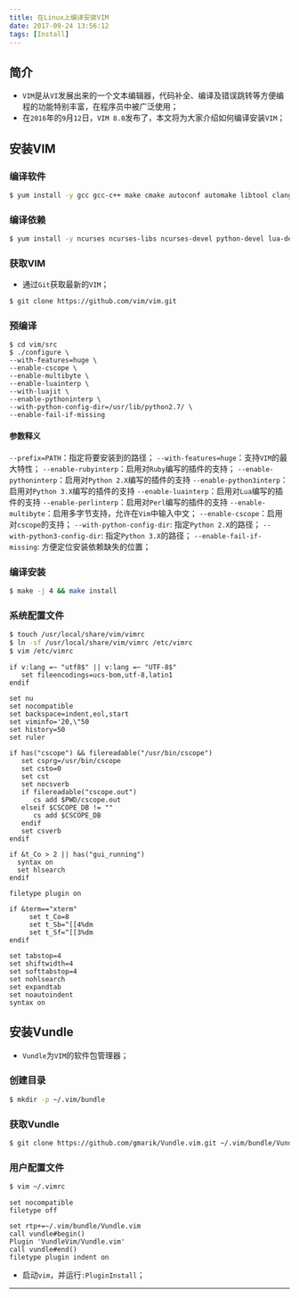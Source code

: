 ```yaml
---
title: 在Linux上编译安装VIM
date: 2017-09-24 13:56:12
tags: [Install]
---
```


## 简介

+ `VIM`是从`VI`发展出来的一个文本编辑器，代码补全、编译及错误跳转等方便编程的功能特别丰富，在程序员中被广泛使用；
+ 在`2016`年的`9`月`12`日，`VIM 8.0`发布了，本文将为大家介绍如何编译安装`VIM`；

<!-- more -->


## 安装VIM

### 编译软件

```bash
$ yum install -y gcc gcc-c++ make cmake autoconf automake libtool clang
```

### 编译依赖

```bash
$ yum install -y ncurses ncurses-libs ncurses-devel python-devel lua-devel luajit-devel cscope
```

### 获取VIM

+ 通过`Git`获取最新的`VIM`；

```bash
$ git clone https://github.com/vim/vim.git
```

### 预编译

```text
$ cd vim/src
$ ./configure \
--with-features=huge \
--enable-cscope \
--enable-multibyte \
--enable-luainterp \
--with-luajit \
--enable-pythoninterp \
--with-python-config-dir=/usr/lib/python2.7/ \
--enable-fail-if-missing
```

#### 参数释义

`--prefix=PATH`：指定将要安装到的路径；
`--with-features=huge`：支持`VIM`的最大特性；
`--enable-rubyinterp`：启用对`Ruby`编写的插件的支持；
`--enable-pythoninterp`：启用对`Python 2.X`编写的插件的支持
`--enable-python3interp`：启用对`Python 3.X`编写的插件的支持
`--enable-luainterp`：启用对`Lua`编写的插件的支持
`--enable-perlinterp`：启用对`Perl`编写的插件的支持
`--enable-multibyte`：启用多字节支持，允许在`Vim`中输入中文；
`--enable-cscope`：启用对`cscope`的支持；
`--with-python-config-dir`: 指定`Python 2.X`的路径；
`--with-python3-config-dir`: 指定`Python 3.X`的路径；
`--enable-fail-if-missing`: 方便定位安装依赖缺失的位置；

### 编译安装

```bash
$ make -j 4 && make install
```

### 系统配置文件

```bash
$ touch /usr/local/share/vim/vimrc
$ ln -sf /usr/local/share/vim/vimrc /etc/vimrc
$ vim /etc/vimrc
```

```text
if v:lang =~ "utf8$" || v:lang =~ "UTF-8$"
   set fileencodings=ucs-bom,utf-8,latin1
endif

set nu
set nocompatible
set backspace=indent,eol,start
set viminfo='20,\"50
set history=50
set ruler

if has("cscope") && filereadable("/usr/bin/cscope")
   set csprg=/usr/bin/cscope
   set csto=0
   set cst
   set nocsverb
   if filereadable("cscope.out")
      cs add $PWD/cscope.out
   elseif $CSCOPE_DB != ""
      cs add $CSCOPE_DB
   endif
   set csverb
endif

if &t_Co > 2 || has("gui_running")
  syntax on
  set hlsearch
endif

filetype plugin on

if &term=="xterm"
     set t_Co=8
     set t_Sb=^[[4%dm
     set t_Sf=^[[3%dm
endif

set tabstop=4
set shiftwidth=4
set softtabstop=4
set nohlsearch
set expandtab
set noautoindent
syntax on
```

## 安装Vundle

+ `Vundle`为`VIM`的软件包管理器；

### 创建目录

```bash
$ mkdir -p ~/.vim/bundle
```

### 获取Vundle

```bash
$ git clone https://github.com/gmarik/Vundle.vim.git ~/.vim/bundle/Vundle.vim
```

### 用户配置文件

```bash
$ vim ~/.vimrc
```

```text
set nocompatible
filetype off

set rtp+=~/.vim/bundle/Vundle.vim
call vundle#begin()
Plugin 'VundleVim/Vundle.vim'
call vundle#end()
filetype plugin indent on
```

+ 启动`vim`，并运行`:PluginInstall`；

***